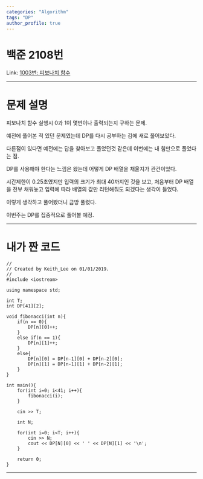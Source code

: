 ```yaml
---
categories: "Algorithm"
tags: "DP"
author_profile: true
---
```

# 백준 2108번
Link: [1003번: 피보나치 함수][BOJLink]

[BOJLink]: https://www.acmicpc.net/problem/1003
<hr/>

# 문제 설명
피보나치 함수 실행시 0과 1이 몇번이나 출력되는지 구하는 문제.

예전에 풀어본 적 있던 문제였는데 DP를 다시 공부하는 김에 새로 풀어보았다.

다른점이 있다면 예전에는 답을 찾아보고 풀었던것 같은데 이번에는 내 힘만으로 풀었다는 점.

DP를 사용해야 한다는 느낌은 왔는데 어떻게 DP 배열을 채울지가 관건이었다.

시간제한이 0.25초였지만 입력의 크기가 최대 40까지인 것을 보고, 처음부터 DP 배열을 전부 채워놓고 입력에 따라 배열의 값만 리턴해줘도 되겠다는 생각이 들었다.

이렇게 생각하고 풀어봤더니 금방 풀렸다.

이번주는 DP를 집중적으로 풀어볼 예정.
<hr/>

# 내가 짠 코드
```
//
// Created by Keith_Lee on 01/01/2019.
//
#include <iostream>

using namespace std;

int T;
int DP[41][2];

void fibonacci(int n){
    if(n == 0){
        DP[n][0]++;
    }
    else if(n == 1){
        DP[n][1]++;
    }
    else{
        DP[n][0] = DP[n-1][0] + DP[n-2][0];
        DP[n][1] = DP[n-1][1] + DP[n-2][1];
    }
}

int main(){
    for(int i=0; i<41; i++){
        fibonacci(i);
    }

    cin >> T;

    int N;

    for(int i=0; i<T; i++){
        cin >> N;
        cout << DP[N][0] << ' ' << DP[N][1] << '\n';
    }

    return 0;
}
```
<hr/>

